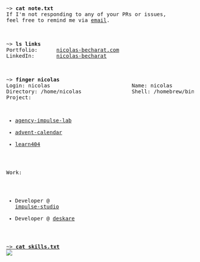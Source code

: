 <div align="left">
  <pre>
~> <strong>cat note.txt</strong>
If I'm not responding to any of your PRs or issues,
feel free to remind me via <a href="mailto:pro@nicolas-becharat.com">email</a>.

</br>
~> <strong>ls links</strong>
Portfolio:      <a rel=me href="https://nicolas-becharat.com">nicolas-becharat.com</a>
LinkedIn:       <a rel=me href="https://www.linkedin.com/in/nicolas-becharat/">nicolas-becharat</a>

</br>
~> <strong>finger nicolas</strong>
Login: nicolas                          Name: nicolas
Directory: /home/nicolas                Shell: /homebrew/bin/zsh
Project:
   
  - <a href="https://dev.impulse-lab.com">agency-impulse-lab</a>
  - <a href="https://github.com/La-404-Devinci/advent-daily-frontend">advent-calendar</a>
  - <a href="https://github.com/learn404/Learn404">learn404</a>

Work:
  - Developer @ <a href="https://github.com/impulse-studio">impulse-studio</a>
  - Developer @ <a href="https://github.com/deskare">deskare

~> <strong>cat skills.txt</strong>
<img src="https://skillicons.dev/icons?i=html,css,sass,tailwind,js,ts,git,docker,svelte,vue,threejs,react,nextjs,php,symfony,laravel,nodejs,express,prisma,py&perline=9&theme=light" />
</pre>
</div>






